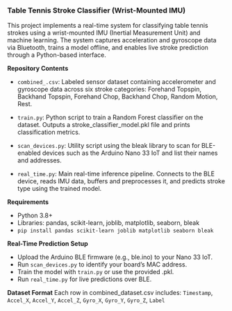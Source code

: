### Table Tennis Stroke Classifier (Wrist-Mounted IMU)
This project implements a real-time system for classifying table tennis strokes using a wrist-mounted IMU (Inertial Measurement Unit) and machine learning. The system captures acceleration and gyroscope data via Bluetooth, trains a model offline, and enables live stroke prediction through a Python-based interface.


**Repository Contents**
- `combined_.csv`: Labeled sensor dataset containing accelerometer and gyroscope data across six stroke categories:
Forehand Topspin, Backhand Topspin, Forehand Chop, Backhand Chop, Random Motion, Rest.

- `train.py`: Python script to train a Random Forest classifier on the dataset. Outputs a stroke_classifier_model.pkl file and prints classification metrics.

- `scan_devices.py`: Utility script using the bleak library to scan for BLE-enabled devices such as the Arduino Nano 33 IoT and list their names and addresses.

- `real_time.py`: Main real-time inference pipeline. Connects to the BLE device, reads IMU data, buffers and preprocesses it, and predicts stroke type using the trained model.
  

**Requirements**
- Python 3.8+
- Libraries: pandas, scikit-learn, joblib, matplotlib, seaborn, bleak
- `pip install pandas scikit-learn joblib matplotlib seaborn bleak`


**Real-Time Prediction Setup**
- Upload the Arduino BLE firmware (e.g., ble.ino) to your Nano 33 IoT.
- Run `scan_devices.py` to identify your board’s MAC address.
- Train the model with `train.py` or use the provided .pkl.
- Run `real_time.py` for live predictions over BLE.


**Dataset Format**
Each row in combined_dataset.csv includes: `Timestamp`, `Accel_X`, `Accel_Y`, `Accel_Z`, `Gyro_X`, `Gyro_Y`, `Gyro_Z`, `Label`
